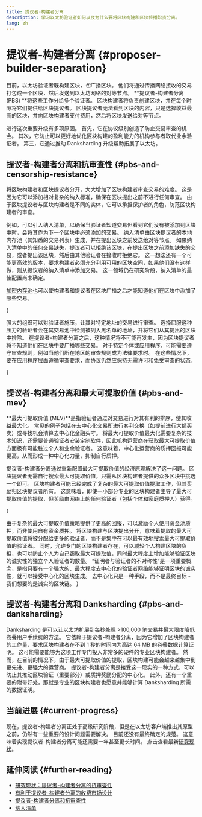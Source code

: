 ```yaml
---
title: 提议者-构建者分离
description: 学习以太坊验证者如何以及为什么要将区块构建和区块传播职责分离。
lang: zh
---
```


# 提议者-构建者分离 \{#proposer-builder-separation}

目前，以太坊验证者既构建区块，*也*广播区块。 他们将通过传播网络接收的交易打包成一个区块，然后发送到以太坊网络的对等节点。 **提议者-构建者分离 (PBS) **将这些工作分给多个验证者。 区块构建者将负责创建区块，并在每个时隙将它们提供给区块提议者。 区块提议者无法看到区块的内容，只是选择收益最高的区块，并向区块构建者支付费用，然后将区块发送给对等节点。

进行这次重要升级有多项原因。 首先，它在协议级别创造了防止交易审查的机会。 其次，它防止可以更好地优化区块构建的盈利能力的机构参与者取代业余验证者。 第三，它通过推动 Danksharding 升级帮助拓展了以太坊。

## 提议者-构建者分离和抗审查性 \{#pbs-and-censorship-resistance}

将区块构建者和区块提议者分开，大大增加了区块构建者审查交易的难度。 这是因为它可以添加相对复杂的纳入标准，确保在区块提出之前不进行任何审查。 由于区块提议者与区块构建者是不同的实体，它可以承担保护者的角色，防范区块构建者的审查。

例如，可以引入纳入清单，以确保当验证者知道交易但看到它们没有被添加到区块中时，会将其作为下一个区块中必须添加的交易。 纳入清单由区块提议者的本地内存池（其知悉的交易列表）生成，并在提出区块之前发送给对等节点。 如果纳入清单中的任何交易缺失，提议者可以拒绝该区块，在提出区块之前添加缺失的交易，或者提出该区块，然后由其他验证者在接收时拒绝它。 这一想法还有一个可能更高效的版本，要求构建者必须充分利用可用的区块空间，如果他们没有这样做，则从提议者的纳入清单中添加交易。 这一领域仍在研究阶段，纳入清单的最佳配置尚未确定。

[加密内存池](https://www.youtube.com/watch?v=fHDjgFcha0M&list=PLpktWkixc1gUqkyc1-iE6TT0RWQTBJELe&index=3)也可以使构建者和提议者在区块广播之后才能知道他们在区块中添加了哪些交易。

{
<ExpandableCard title="提议者-构建者分离解决了哪些类型的审查问题？" eventCategory="/roadmap/pbs" eventName="clicked what kinds of censorship does PBS solve?">

强大的组织可以对验证者施压，让其对特定地址的交易进行审查。 选择屈服这种压力的验证者会在其交易池中检测被列入黑名单的地址，并将它们从其提出的区块中排除。 在提议者-构建者分离之后，这种情况将不可能再发生，因为区块提议者将不知道他们在区块中要广播哪些交易。 对于特定个体或应用程序，可能需要遵守审查规则，例如当他们所在地区的审查规则成为法律要求时。 在这些情况下，要在应用程序层面遵循审查要求，而协议仍然应保持无需许可和免受审查的状态。

</ExpandableCard>
}

## 提议者-构建者分离和最大可提取价值 \{#pbs-and-mev}

**最大可提取价值 (MEV)**是指验证者通过对交易进行对其有利的排序，使其收益最大化。 常见的例子包括在去中心化交易所进行套利交换（如提前进行大额买卖）或寻找机会清算去中心化金融头寸。 将最大可提取价值最大化需要复杂的技术知识，还需要普通验证者安装定制软件，因此机构运营商在获取最大可提取价值方面极有可能胜过个人和业余验证者。 这意味着，中心化运营商的质押回报可能更高，从而形成一种中心化力量，抑制自行质押。

提议者-构建者分离通过重新配置最大可提取价值的经济原理解决了这一问题。 区块提议者无需自行搜索最大可提取价值，只需从区块构建者提供的众多区块中挑选一个即可。 区块构建者可能已经完成了复杂的最大可提取价值提取工作，但其奖励归区块提议者所有。 这意味着，即使一小部分专业的区块构建者主导了最大可提取价值的提取，但奖励由网络上的任何验证者（包括个体和家庭质押人）获得。

{
<ExpandableCard title="为什么可以集中构建区块？" eventCategory="/roadmap/pbs" eventName="clicked why is it OK to centralize block building?">

由于复杂的最大可提取价值策略提供了更高的回报，可以激励个人使用资金池质押，而非使用自有资金质押。 将区块构建与区块提出分开，意味着提取的最大可提取价值将被分配给更多的验证者，而不是集中在可以最有效地搜索最大可提取价值的验证者。 同时，允许专门的区块构建者存在，可以减轻个人构建区块的负担，也可以防止个人为自己窃取最大可提取值，同时最大程度上增加能够验证区块的诚实性的独立个人验证者的数量。 “证明者与验证者的不对称性”是一项重要概念，是指只要有一个强大的、最大程度去中心化的验证者网络能够证明区块的诚实性，就可以接受中心化的区块生成。 去中心化只是一种手段，而不是最终目标 - 我们想要的是诚实的区块链。
</ExpandableCard>
}

## 提议者-构建者分离和 Danksharding \{#pbs-and-danksharding}

Danksharding 是可以让以太坊扩展到每秒处理 >100,000 笔交易并最大限度降低卷叠用户手续费的方法。 它依赖于提议者-构建者分离，因为它增加了区块构建者的工作量，要求区块构建者在不到 1 秒的时间内为高达 64 MB 的卷叠数据计算证明。 这可能需要能够为这项工作专门投入非常多的硬件的专业区块构建者。 然而，在目前的情况下，由于最大可提取价值的提取，区块构建可能会越来越集中到更先进、更强大的运营商。 提议者-构建者分离是接受这一现实的一种方式，可以防止其推动区块验证（重要部分）或质押奖励分配的中心化。 此外，还有一个重要的附带好处，那就是专业的区块构建者也愿意并能够计算 Danksharding 所需的数据证明。

## 当前进展 \{#current-progress}

现在，提议者-构建者分离正处于高级研究阶段，但是在以太坊客户端推出其原型之前，仍然有一些重要的设计问题需要解决。 目前还没有最终确定的规范。 这意味着实现提议者-构建者分离可能还需要一年甚至更长时间。 点击查看最新[研究现状](https://notes.ethereum.org/@vbuterin/pbs_censorship_resistance)。

## 延伸阅读 \{#further-reading}

- [研究现状：提议者-构建者分离的抗审查性](https://notes.ethereum.org/@vbuterin/pbs_censorship_resistance)
- [有利于提议者-构建者分离的收费市场设计](https://ethresear.ch/t/proposer-block-builder-separation-friendly-fee-market-designs/9725)
- [提议者-构建者分离和抗审查性](https://notes.ethereum.org/@fradamt/H1TsYRfJc#Secondary-auctions)
- [纳入清单](https://notes.ethereum.org/@fradamt/H1ZqdtrBF)
